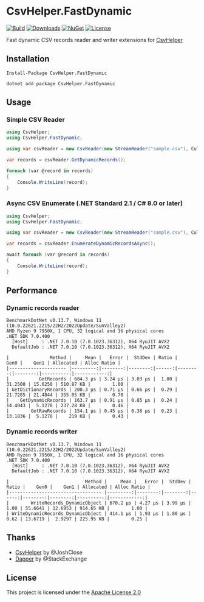 # CsvHelper.FastDynamic

[![Build](https://github.com/shibayan/CsvHelper.FastDynamic/workflows/Build/badge.svg)](https://github.com/shibayan/CsvHelper.FastDynamic/actions/workflows/build.yml)
[![Downloads](https://badgen.net/nuget/dt/CsvHelper.FastDynamic)](https://www.nuget.org/packages/CsvHelper.FastDynamic/)
[![NuGet](https://badgen.net/nuget/v/CsvHelper.FastDynamic)](https://www.nuget.org/packages/CsvHelper.FastDynamic/)
[![License](https://badgen.net/github/license/shibayan/CsvHelper.FastDynamic)](https://github.com/shibayan/CsvHelper.FastDynamic/blob/master/LICENSE)

Fast dynamic CSV records reader and writer extensions for [CsvHelper](https://github.com/JoshClose/CsvHelper)

## Installation

```
Install-Package CsvHelper.FastDynamic
```

```
dotnet add package CsvHelper.FastDynamic
```

## Usage

### Simple CSV Reader

```csharp
using CsvHelper;
using CsvHelper.FastDynamic;

using var csvReader = new CsvReader(new StreamReader("sample.csv"), CultureInfo.InvariantCulture);

var records = csvReader.GetDynamicRecords();

foreach (var @record in records)
{
    Console.WriteLine(record);
}
```

### Async CSV Enumerate (.NET Standard 2.1 / C# 8.0 or later)

```csharp
using CsvHelper;
using CsvHelper.FastDynamic;

using var csvReader = new CsvReader(new StreamReader("sample.csv"), CultureInfo.InvariantCulture);

var records = csvReader.EnumerateDynamicRecordsAsync();

await foreach (var @record in records)
{
    Console.WriteLine(record);
}
```

## Performance

### Dynamic records reader

```
BenchmarkDotNet v0.13.7, Windows 11 (10.0.22621.2215/22H2/2022Update/SunValley2)
AMD Ryzen 9 7950X, 1 CPU, 32 logical and 16 physical cores
.NET SDK 7.0.400
  [Host]     : .NET 7.0.10 (7.0.1023.36312), X64 RyuJIT AVX2
  DefaultJob : .NET 7.0.10 (7.0.1023.36312), X64 RyuJIT AVX2

|               Method |     Mean |   Error |  StdDev | Ratio |    Gen0 |    Gen1 | Allocated | Alloc Ratio |
|--------------------- |---------:|--------:|--------:|------:|--------:|--------:|----------:|------------:|
|           GetRecords | 684.3 μs | 3.24 μs | 3.03 μs |  1.00 | 31.2500 | 15.6250 | 510.87 KB |        1.00 |
| GetDictionaryRecords | 200.3 μs | 0.71 μs | 0.66 μs |  0.29 | 21.7285 | 21.4844 | 355.05 KB |        0.70 |
|    GetDynamicRecords | 163.7 μs | 0.91 μs | 0.85 μs |  0.24 | 14.4043 |  5.1270 | 237.28 KB |        0.46 |
|        GetRawRecords | 154.1 μs | 0.45 μs | 0.38 μs |  0.23 | 13.1836 |  5.1270 |    219 KB |        0.43 |
```

### Dynamic records writer

```
BenchmarkDotNet v0.13.7, Windows 11 (10.0.22621.2215/22H2/2022Update/SunValley2)
AMD Ryzen 9 7950X, 1 CPU, 32 logical and 16 physical cores
.NET SDK 7.0.400
  [Host]     : .NET 7.0.10 (7.0.1023.36312), X64 RyuJIT AVX2
  DefaultJob : .NET 7.0.10 (7.0.1023.36312), X64 RyuJIT AVX2

|                            Method |     Mean |   Error |  StdDev | Ratio |    Gen0 |    Gen1 | Allocated | Alloc Ratio |
|---------------------------------- |---------:|--------:|--------:|------:|--------:|--------:|----------:|------------:|
|        WriteRecords_DynamicObject | 670.2 μs | 4.27 μs | 3.99 μs |  1.00 | 55.6641 | 12.6953 | 914.65 KB |        1.00 |
| WriteDynamicRecords_DynamicObject | 414.1 μs | 1.93 μs | 1.80 μs |  0.62 | 13.6719 |  2.9297 | 225.95 KB |        0.25 |
```

## Thanks

- [CsvHelper](https://github.com/JoshClose/CsvHelper) by @JoshClose
- [Dapper](https://github.com/StackExchange/Dapper) by @StackExchange

## License

This project is licensed under the [Apache License 2.0](https://github.com/shibayan/CsvHelper.FastDynamic/blob/master/LICENSE)
